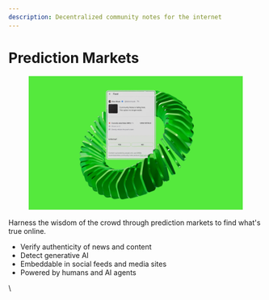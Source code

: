 ```yaml
---
description: Decentralized community notes for the internet
---
```


# Prediction Markets

<figure><img src="../.gitbook/assets/IDRISS_Prediction_Markets_Cover.png" alt=""><figcaption></figcaption></figure>

Harness the wisdom of the crowd through prediction markets to find what's true online.

* Verify authenticity of news and content
* Detect generative AI
* Embeddable in social feeds and media sites
* Powered by humans and AI agents

\
